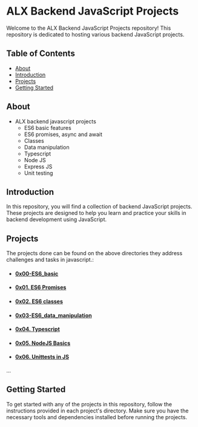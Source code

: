 # ALX Backend JavaScript Projects

Welcome to the ALX Backend JavaScript Projects repository! This repository is dedicated to hosting various backend JavaScript projects.

## Table of Contents

- [About](#about)
- [Introduction](#introduction)
- [Projects](#projects)
- [Getting Started](#getting-started)

## About
- ALX backend javascript projects
    - ES6 basic features
    - ES6 promises, async and await
    - Classes
    - Data manipulation
    - Typescript
    - Node JS
    - Express JS
    - Unit testing

## Introduction

In this repository, you will find a collection of backend JavaScript projects. These projects are designed to help you learn and practice your skills in backend development using JavaScript.

## Projects

The projects done can be found on the above directories they address challenges and tasks in javascript.:
- #### [0x00-ES6_basic](0x00-ES6_basic)
- #### [0x01. ES6 Promises](0x01-ES6_promise)
- #### [0x02. ES6 classes](0x02-ES6_classes)
- #### [0x03-ES6_data_manipulation](0x03-ES6_data_manipulation)
- #### [0x04. Typescript](0x04-TypeScript)
- #### [0x05. NodeJS Basics](0x05-Node_JS_basic)
- #### [0x06. Unittests in JS](0x06-unittests_in_js)

...

## Getting Started

To get started with any of the projects in this repository, follow the instructions provided in each project's directory. Make sure you have the necessary tools and dependencies installed before running the projects.
